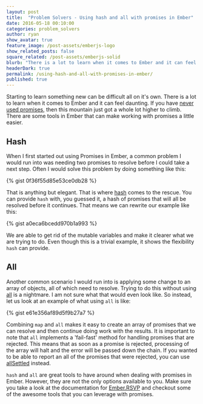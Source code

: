 ```yaml
---
layout: post
title:  "Problem Solvers - Using hash and all with promises in Ember"
date: 2016-05-18 00:10:00
categories: problem_solvers
author: ryan
show_avatar: true
feature_image: /post-assets/emberjs-logo
show_related_posts: false
square_related: /post-assets/emberjs-solid
blurb: "There is a lot to learn when it comes to Ember and it can feel daunting. There are some tools in Ember that can make working with promises a little easier."
headerDark: true
permalink: /using-hash-and-all-with-promises-in-ember/
published: true
---
```


Starting to learn something new can be difficult all on it's own.  There is a lot to learn when it comes to Ember and it can feel daunting.  If you have [never used promises](http://www.html5rocks.com/en/tutorials/es6/promises/), then this mountain just got a whole lot higher to climb.  There are some tools in Ember that can make working with promises a little easier.

## Hash

When I first started out using Promises in Ember, a common problem I would run into was needing two promises to resolve before I could take a next step.  Often I would solve this problem by doing something like this:

{% gist 0f36f55d85e53ce0db28 %}

That is anything but elegant.  That is where [hash](http://emberjs.com/api/classes/RSVP.html#method_hash) comes to the rescue.  You can provide `hash` with, you guessed it, a hash of promises that will all be resolved before it continues.  That means we can rewrite our example like this:

{% gist a0eca6bcedd970b1a993 %}

We are able to get rid of the mutable variables and make it clearer what we are trying to do.  Even though this is a trivial example, it shows the flexibility `hash` can provide.

## All

Another common scenario I would run into is applying some change to an array of objects, all of which need to resolve.  Trying to do this without using [all](http://emberjs.com/api/classes/RSVP.html#method_all) is a nightmare.  I am not sure what that would even look like.  So instead, let us look at an example of what using `all` is like:

{% gist e61e356af89d5f9b27a7 %}

Combining `map` and `all` makes it easy to create an array of promises that we can resolve and then continue doing work with the results.  It is important to note that `all` implements a 'fail-fast' method for handling promises that are rejected.  This means that as soon as a promise is rejected, processing of the array will halt and the error will be passed down the chain.  If you wanted to be able to report an all of the promises that were rejected, you can use [allSettled](http://emberjs.com/api/classes/RSVP.html#method_allSettled) instead.

`hash` and `all` are great tools to have around when dealing with promises in Ember.  However, they are not the only options available to you.  Make sure you take a look at the documentation for [Ember.RSVP](http://emberjs.com/api/classes/RSVP.html) and checkout some of the awesome tools that you can leverage with promises.
